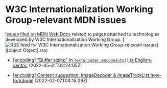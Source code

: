 # W3C Internationalization Working Group-relevant MDN issues

[Issues filed on MDN Web Docs](https://github.com/mdn/content/issues) related to pages attached to technologies developed by W3C Internationalization Working Group. [![RSS feed for W3C Internationalization Working Group-relevant issues](https://www.w3.org/QA/2007/04/feed_icon)]([object Object].rss)

* [[encoding] "Buffer sizing" in `TextEncoder.encodeInto()` is English-centric](https://github.com/mdn/content/issues/16805) (2022-05-31T02:24:05Z)
  
* [[encoding] Content suggestion: ImageDecoder & ImageTrackList how-to/tutorial](https://github.com/mdn/content/issues/12791) (2022-02-07T04:15:29Z)
  
